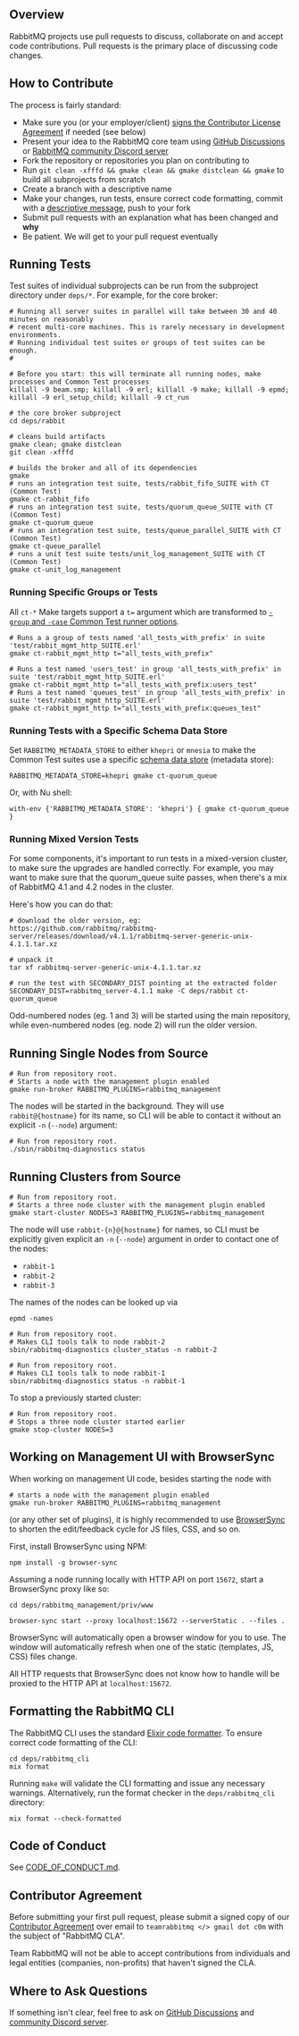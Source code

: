 ## Overview

RabbitMQ projects use pull requests to discuss, collaborate on and accept code contributions.
Pull requests is the primary place of discussing code changes.

## How to Contribute

The process is fairly standard:

 * Make sure you (or your employer/client) [signs the Contributor License Agreement](https://github.com/rabbitmq/cla) if needed (see below)
 * Present your idea to the RabbitMQ core team using [GitHub Discussions](https://github.com/rabbitmq/rabbitmq-server/discussions) or [RabbitMQ community Discord server](https://rabbitmq.com/discord)
 * Fork the repository or repositories you plan on contributing to
 * Run `git clean -xfffd && gmake clean && gmake distclean && gmake` to build all subprojects from scratch
 * Create a branch with a descriptive name
 * Make your changes, run tests, ensure correct code formatting, commit with a [descriptive message](https://tbaggery.com/2008/04/19/a-note-about-git-commit-messages.html), push to your fork
 * Submit pull requests with an explanation what has been changed and **why**
 * Be patient. We will get to your pull request eventually


## Running Tests

Test suites of individual subprojects can be run from the subproject directory under
`deps/*`. For example, for the core broker:

``` shell
# Running all server suites in parallel will take between 30 and 40 minutes on reasonably
# recent multi-core machines. This is rarely necessary in development environments.
# Running individual test suites or groups of test suites can be enough.
#

# Before you start: this will terminate all running nodes, make processes and Common Test processes
killall -9 beam.smp; killall -9 erl; killall -9 make; killall -9 epmd; killall -9 erl_setup_child; killall -9 ct_run

# the core broker subproject
cd deps/rabbit

# cleans build artifacts
gmake clean; gmake distclean
git clean -xfffd

# builds the broker and all of its dependencies
gmake
# runs an integration test suite, tests/rabbit_fifo_SUITE with CT (Common Test)
gmake ct-rabbit_fifo
# runs an integration test suite, tests/quorum_queue_SUITE with CT (Common Test)
gmake ct-quorum_queue
# runs an integration test suite, tests/queue_parallel_SUITE with CT (Common Test)
gmake ct-queue_parallel
# runs a unit test suite tests/unit_log_management_SUITE with CT (Common Test)
gmake ct-unit_log_management
```

### Running Specific Groups or Tests

All `ct-*` Make targets support a `t=` argument which are transformed to [`-group` and `-case` Common Test runner options](https://www.erlang.org/doc/apps/common_test/run_test_chapter.html).

``` shell
# Runs a a group of tests named 'all_tests_with_prefix' in suite 'test/rabbit_mgmt_http_SUITE.erl'
gmake ct-rabbit_mgmt_http t="all_tests_with_prefix"

# Runs a test named 'users_test' in group 'all_tests_with_prefix' in suite 'test/rabbit_mgmt_http_SUITE.erl'
gmake ct-rabbit_mgmt_http t="all_tests_with_prefix:users_test"
# Runs a test named 'queues_test' in group 'all_tests_with_prefix' in suite 'test/rabbit_mgmt_http_SUITE.erl'
gmake ct-rabbit_mgmt_http t="all_tests_with_prefix:queues_test"
```

### Running Tests with a Specific Schema Data Store

Set `RABBITMQ_METADATA_STORE` to either `khepri` or `mnesia` to make the Common Test suites
use a specific [schema data store]() (metadata store):

``` shell
RABBITMQ_METADATA_STORE=khepri gmake ct-quorum_queue
```

Or, with Nu shell:

```nu
with-env {'RABBITMQ_METADATA_STORE': 'khepri'} { gmake ct-quorum_queue }
```

### Running Mixed Version Tests

For some components, it's important to run tests in a mixed-version cluster, to make sure the upgrades
are handled correctly. For example, you may want to make sure that the quorum_queue suite passes, when
there's a mix of RabbitMQ 4.1 and 4.2 nodes in the cluster.

Here's how you can do that:

```shell
# download the older version, eg:
https://github.com/rabbitmq/rabbitmq-server/releases/download/v4.1.1/rabbitmq-server-generic-unix-4.1.1.tar.xz

# unpack it
tar xf rabbitmq-server-generic-unix-4.1.1.tar.xz

# run the test with SECONDARY_DIST pointing at the extracted folder
SECONDARY_DIST=rabbitmq_server-4.1.1 make -C deps/rabbit ct-quorum_queue
```

Odd-numbered nodes (eg. 1 and 3) will be started using the main repository, while even-numbered nodes (eg. node 2)
will run the older version.

## Running Single Nodes from Source

``` shell
# Run from repository root.
# Starts a node with the management plugin enabled
gmake run-broker RABBITMQ_PLUGINS=rabbitmq_management
```

The nodes will be started in the background. They will use `rabbit@{hostname}` for its name, so CLI will be able to contact
it without an explicit `-n` (`--node`) argument:

```shell
# Run from repository root.
./sbin/rabbitmq-diagnostics status
```

## Running Clusters from Source

``` shell
# Run from repository root.
# Starts a three node cluster with the management plugin enabled
gmake start-cluster NODES=3 RABBITMQ_PLUGINS=rabbitmq_management
```

The node will use `rabbit-{n}@{hostname}` for names, so CLI must
be explicitly given explicit an `-n` (`--node`) argument in order to
contact one of the nodes:

 * `rabbit-1`
 * `rabbit-2`
 * `rabbit-3`

The names of the nodes can be looked up via

``` shell
epmd -names
```

``` shell
# Run from repository root.
# Makes CLI tools talk to node rabbit-2
sbin/rabbitmq-diagnostics cluster_status -n rabbit-2

# Run from repository root.
# Makes CLI tools talk to node rabbit-1
sbin/rabbitmq-diagnostics status -n rabbit-1
```

To stop a previously started cluster:

``` shell
# Run from repository root.
# Stops a three node cluster started earlier
gmake stop-cluster NODES=3
```


## Working on Management UI with BrowserSync

When working on management UI code, besides starting the node with

``` shell
# starts a node with the management plugin enabled
gmake run-broker RABBITMQ_PLUGINS=rabbitmq_management
```

(or any other set of plugins), it is highly recommended to use [BrowserSync](https://browsersync.io/#install)
to shorten the edit/feedback cycle for JS files, CSS, and so on.

First, install BrowserSync using NPM:

``` shell
npm install -g browser-sync
```

Assuming a node running locally with HTTP API on port `15672`, start
a BrowserSync proxy like so:

``` shell
cd deps/rabbitmq_management/priv/www

browser-sync start --proxy localhost:15672 --serverStatic . --files .
```

BrowserSync will automatically open a browser window for you to use. The window
will automatically refresh when one of the static (templates, JS, CSS) files change.

All HTTP requests that BrowserSync does not know how to handle will be proxied to
the HTTP API at `localhost:15672`.


## Formatting the RabbitMQ CLI

The RabbitMQ CLI uses the standard [Elixir code formatter](https://hexdocs.pm/mix/main/Mix.Tasks.Format.html). To ensure correct code formatting of the CLI:

```
cd deps/rabbitmq_cli
mix format
```

Running `make` will validate the CLI formatting and issue any necessary warnings. Alternatively, run the format checker in the `deps/rabbitmq_cli` directory:

```
mix format --check-formatted
```

## Code of Conduct

See [CODE_OF_CONDUCT.md](./CODE_OF_CONDUCT.md).

## Contributor Agreement

Before submitting your first pull request, please submit a signed copy of our
[Contributor Agreement](https://github.com/rabbitmq/cla) over email  to `teamrabbitmq </> gmail dot c0m` with the subject of "RabbitMQ CLA".

Team RabbitMQ will not be able to accept contributions from individuals and legal entities (companies, non-profits)
that haven't signed the CLA.

## Where to Ask Questions

If something isn't clear, feel free to ask on [GitHub Discussions](https://github.com/rabbitmq/rabbitmq-server/discussions)
and [community Discord server](https://rabbitmq.com/discord).

